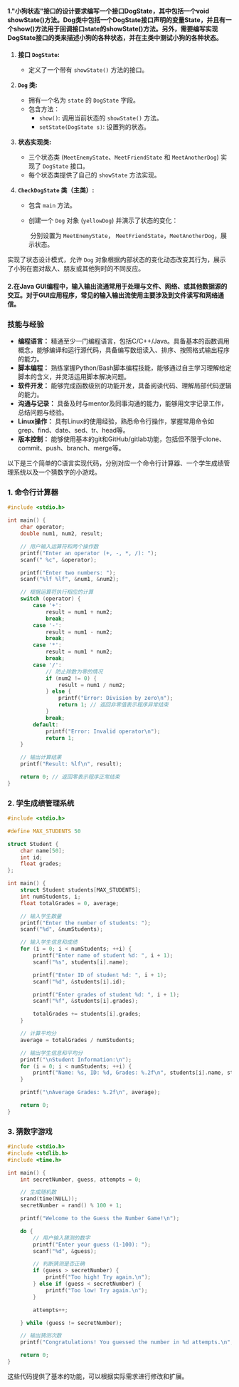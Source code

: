 #### 1."小狗状态"接口的设计要求编写一个接口DogState，其中包括一个void showState()方法。Dog类中包括一个DogState接口声明的变量State，并且有一个show()方法用于回调接口state的showState()方法。另外，需要编写实现DogState接口的类来描述小狗的各种状态，并在主类中测试小狗的各种状态。

1. **接口 `DogState`:**
   
   - 定义了一个带有 `showState()` 方法的接口。
   
2. **`Dog` 类:**
   - 拥有一个名为 `state` 的 `DogState` 字段。
   - 包含方法：
     - `show()`: 调用当前状态的 `showState()` 方法。
     - `setState(DogState s)`: 设置狗的状态。

3. **状态实现类:**
   
   - 三个状态类 (`MeetEnemyState`、`MeetFriendState` 和 `MeetAnotherDog`) 实现了 `DogState` 接口。
   - 每个状态类提供了自己的 `showState` 方法实现。
   
4. **`CheckDogState` 类（主类）:**
   - 包含 `main` 方法。
   
   - 创建一个 `Dog` 对象 (`yellowDog`) 并演示了状态的变化：
     
     ​	分别设置为 `MeetEnemyState`， `MeetFriendState`，`MeetAnotherDog`，展示状态。

实现了状态设计模式，允许 `Dog` 对象根据内部状态的变化动态改变其行为，展示了小狗在面对敌人、朋友或其他狗时的不同反应。



#### 2.在Java GUI编程中，输入输出流通常用于处理与文件、网络、或其他数据源的交互。对于GUI应用程序，常见的输入输出流使用主要涉及到文件读写和网络通信。





### 技能与经验

- **编程语言：** 精通至少一门编程语言，包括C/C++/Java。具备基本的函数调用概念，能够编译和运行源代码，具备编写数组读入、排序、按照格式输出程序的能力。
- **脚本编程：** 熟练掌握Python/Bash脚本编程技能，能够通过自主学习理解给定脚本的含义，并灵活运用脚本解决问题。
- **软件开发：** 能够完成函数级别的功能开发，具备阅读代码、理解局部代码逻辑的能力。
- **沟通与记录：** 具备及时与mentor及同事沟通的能力，能够用文字记录工作，总结问题与经验。
- **Linux操作：** 具有Linux的使用经验，熟悉命令行操作，掌握常用命令如grep、find、date、sed、tr、head等。
- **版本控制：** 能够使用基本的git和GitHub/gitlab功能，包括但不限于clone、commit、push、branch、merge等。







以下是三个简单的C语言实现代码，分别对应一个命令行计算器、一个学生成绩管理系统以及一个猜数字的小游戏。

### 1. 命令行计算器

```c
#include <stdio.h>

int main() {
    char operator;
    double num1, num2, result;

    // 用户输入运算符和两个操作数
    printf("Enter an operator (+, -, *, /): ");
    scanf(" %c", &operator);

    printf("Enter two numbers: ");
    scanf("%lf %lf", &num1, &num2);

    // 根据运算符执行相应的计算
    switch (operator) {
        case '+':
            result = num1 + num2;
            break;
        case '-':
            result = num1 - num2;
            break;
        case '*':
            result = num1 * num2;
            break;
        case '/':
            // 防止除数为零的情况
            if (num2 != 0) {
                result = num1 / num2;
            } else {
                printf("Error: Division by zero\n");
                return 1; // 返回非零值表示程序异常结束
            }
            break;
        default:
            printf("Error: Invalid operator\n");
            return 1;
    }

    // 输出计算结果
    printf("Result: %lf\n", result);

    return 0; // 返回零表示程序正常结束
}
```

### 2. 学生成绩管理系统

```c
#include <stdio.h>

#define MAX_STUDENTS 50

struct Student {
    char name[50];
    int id;
    float grades;
};

int main() {
    struct Student students[MAX_STUDENTS];
    int numStudents, i;
    float totalGrades = 0, average;

    // 输入学生数量
    printf("Enter the number of students: ");
    scanf("%d", &numStudents);

    // 输入学生信息和成绩
    for (i = 0; i < numStudents; ++i) {
        printf("Enter name of student %d: ", i + 1);
        scanf("%s", students[i].name);

        printf("Enter ID of student %d: ", i + 1);
        scanf("%d", &students[i].id);

        printf("Enter grades of student %d: ", i + 1);
        scanf("%f", &students[i].grades);

        totalGrades += students[i].grades;
    }

    // 计算平均分
    average = totalGrades / numStudents;

    // 输出学生信息和平均分
    printf("\nStudent Information:\n");
    for (i = 0; i < numStudents; ++i) {
        printf("Name: %s, ID: %d, Grades: %.2f\n", students[i].name, students[i].id, students[i].grades);
    }

    printf("\nAverage Grades: %.2f\n", average);

    return 0;
}
```

### 3. 猜数字游戏

```c++
#include <stdio.h>
#include <stdlib.h>
#include <time.h>

int main() {
    int secretNumber, guess, attempts = 0;

    // 生成随机数
    srand(time(NULL));
    secretNumber = rand() % 100 + 1;

    printf("Welcome to the Guess the Number Game!\n");

    do {
        // 用户输入猜测的数字
        printf("Enter your guess (1-100): ");
        scanf("%d", &guess);

        // 判断猜测是否正确
        if (guess > secretNumber) {
            printf("Too high! Try again.\n");
        } else if (guess < secretNumber) {
            printf("Too low! Try again.\n");
        }

        attempts++;

    } while (guess != secretNumber);

    // 输出猜测次数
    printf("Congratulations! You guessed the number in %d attempts.\n", attempts);

    return 0;
}
```

这些代码提供了基本的功能，可以根据实际需求进行修改和扩展。

